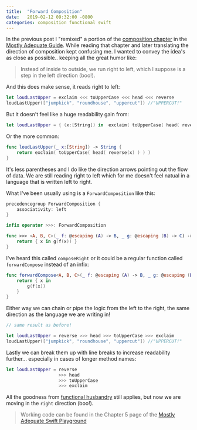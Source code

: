 ```yaml
---
title:  "Forward Composition"
date:   2019-02-12 09:32:00 -0800
categories: composition functional swift
---
```


In the previous post I "remixed" a portion of the [composition chapter](/composition/functional/functional-husbandry/) in the [Mostly Adequate Guide](https://github.com/MostlyAdequate/mostly-adequate-guide).  While reading that chapter and later translating the direction of composition kept confusing me.  I wanted to convey the idea's as close as possible.. keeping all the great humor like:
>Instead of inside to outside, we run right to left, which I suppose is a step in the left direction (boo!). 

And this does make sense, it reads right to left:

```swift
let loudLastUpper = exclaim <<< toUpperCase <<< head <<< reverse
loudLastUpper(["jumpkick", "roundhouse", "uppercut"]) //"UPPERCUT!"
```

But it doesn't feel like a huge readability gain from:

```swift
let loudLastUpper = { (x:[String]) in  exclaim( toUpperCase( head( reverse(x) ) ) ) }
```

Or the more common:

```swift
func loudLastUpper(_ x:[String]) -> String {
    return exclaim( toUpperCase( head( reverse(x) ) ) )
}
```

It's less parentheses and I do like the direction arrows pointing out the flow of data.  We are still reading right to left which for me doesn't feel natual in a language that is written left to right.

What I've been usually using is a `ForwardComposition` like this:

```swift
precedencegroup ForwardComposition {
    associativity: left
}

infix operator >>>: ForwardComposition

func >>> <A, B, C>(_ f: @escaping (A) -> B, _ g: @escaping (B) -> C) -> (A) -> C {
    return { x in g(f(x)) }
}
```

I've heard this called `composeRight` or it could be a regular function called `forwardCompose` instead of an infix:

```swift
func forwardCompose<A, B, C>(_ f: @escaping (A) -> B, _ g: @escaping (B) -> C) -> (A) -> C {
    return { x in
        g(f(x))
    }
}
```

Either way we can chain or pipe the logic from the left to the right, the same direction as the language we are writing in!

```swift
// same result as before!

let loudLastUpper = reverse >>> head >>> toUpperCase >>> exclaim
loudLastUpper(["jumpkick", "roundhouse", "uppercut"]) //"UPPERCUT!"
```

Lastly we can break them up with line breaks to increase readability further... especially in cases of longer method names:

```swift
let loudLastUpper = reverse
                    >>> head
                    >>> toUpperCase
                    >>> exclaim
```

All the goodness from [functional husbandry](/composition/functional/functional-husbandry/) still applies, but now we are moving in the `right` direction (boo!).

> Working code can be found in the Chapter 5 page of the [Mostly Adequate Swift Playground](https://github.com/ethyreal/mostly-adequate-guide-swift)

